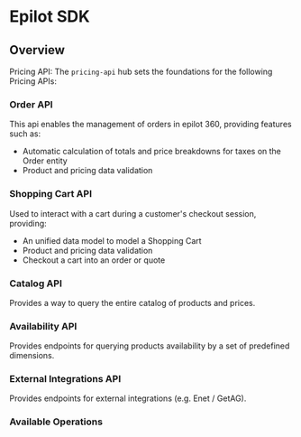 # Epilot SDK


## Overview

Pricing API: The `pricing-api` hub sets the foundations for the following Pricing APIs:

### Order API
This api enables the management of orders in epilot 360, providing features such as:
 - Automatic calculation of totals and price breakdowns for taxes on the Order entity
 - Product and pricing data validation

### Shopping Cart API
Used to interact with a cart during a customer's checkout session, providing:
 - An unified data model to model a Shopping Cart
 - Product and pricing data validation
 - Checkout a cart into an order or quote

### Catalog API
Provides a way to query the entire catalog of products and prices.

### Availability API
Provides endpoints for querying products availability by a set of predefined dimensions.

### External Integrations API
Provides endpoints for external integrations (e.g. Enet / GetAG).


### Available Operations

